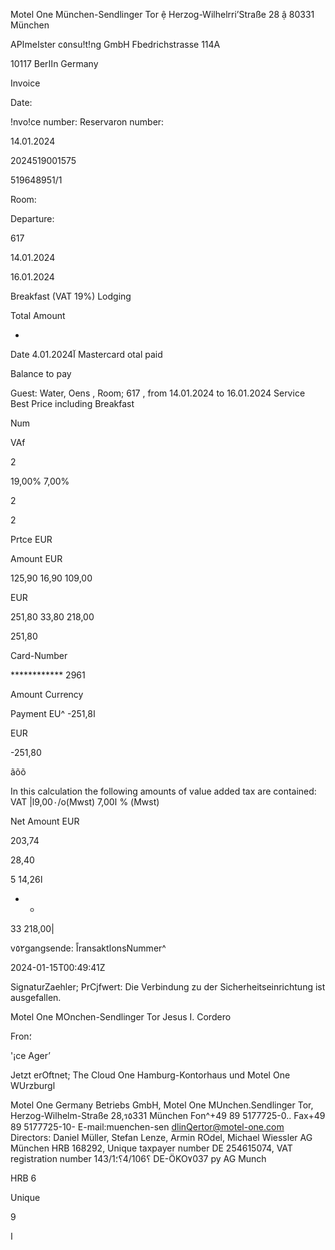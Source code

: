 Motel One München-Sendlinger Tor ệ Herzog-Wilhelrri’Straße 28 ậ 80331 München

APاmeاster c٥nsu!t!ng GmbH
Fbedrichstrasse 114Α

10117 Berااn
Germany

Invoice

Date:

!nvo!ce number:
Reservaron number:

14.01.2024

2024519001575

519648951/1

Room:

Departure:

617

14.01.2024

16.01.2024

Breakfast (VAT 19%)
Lodging

Total Amount

-

Date
آ4.01.2024 Mastercard
otal paid

Balance to pay

Guest: Water, Oens , Room; 617 , from 14.01.2024 to 16.01.2024
Service
Best Price including Breakfast

Num

VAf

2

19,00%
7,00%

2

2

Prtce EUR

Amount EUR

125,90
16,90
109,00

EUR

251,80
33,80
218,00

251,80

Card-Number

************ 2961

Amount Currency

Payment EU^
-251,8ا

EUR

-251,80

ãõõ

In this calculation the following amounts of value added tax are contained:
VAT
|l9,00٠/o(Mwst)
ا7,00 % (Mwst)

Net Amount EUR

203,74

28,40

5
14,26ا

- -

33
218,00|

v٥٢gangsende:
اًransaktاonsNummer^

2024-01-15Τ00:49:41Ζ

SignaturZaehler;
PrCjfwert:
Die Verbindung zu der Sicherheitseinrichtung ist ausgefallen.

Motel One MOnchen-Sendlinger Tor
Jesus I. Cordero

Fron؛

'¡ce Ager’

Jetzt erOftnet;
The Cloud One Hamburg-Kontorhaus
und Motel One WUrzburgl

Motel One Germany Betriebs GmbH, Motel One MUnchen.Sendlinger Tor, Herzog-Wilhelm-Straße 28,ร٥331 München
Fon^+49 89 5177725-0.. Fax+49 89 5177725-10- E-mail:muenchen-sen dlinQertor@motel-one.com
Directors: Daniel Müller, Stefan Lenze, Armin ROdel, Michael Wiessler
AG München HRB 168292, Unique taxpayer number DE 254615074, VAT registration number 143/1؟4/106؟؛
DE-ÖKO٧037
py
AG Munch

HRB 6

Unique

9

ا
